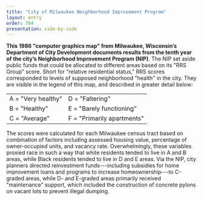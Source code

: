 ```yaml
---
title: "City of Milwaukee Neighborhood Improvement Program"
layout: entry
order: 704
presentation: side-by-side
---
```


**This 1986 "computer graphics map" from Milwaukee, Wisconsin’s Department of City Development documents results from the tenth year of the city’s Neighborhood Improvement Program (NIP)**. The NIP set aside public funds that could be allocated to different areas based on its "RRS Group" score. Short for "relative residential status," RRS scores corresponded to levels of supposed neighborhood "health" in the city. They are visible in the legend of this map, and described in greater detail below:

|                    |                            |
| ------------------ | -------------------------- |
| A = "Very healthy" | D = "Faltering"            |
| B = "Healthy"      | E = "Barely functioning"   |
| C = "Average"      | F = "Primarily apartments" |

The scores were calculated for each Milwaukee census tract based on combination of factors including assessed housing value, percentage of owner-occupied units, and vacancy rate. Overwhelmingly, these variables proxied race in such a way that white residents tended to live in A and B areas, while Black residents tended to live in D and E areas. Via the NIP, city planners directed reinvestment funds---including subsidies for home improvement loans and programs to increase homeownership---to C-graded areas, while D- and E-graded areas primarily received "maintenance" support, which included the construction of concrete pylons on vacant lots to prevent illegal dumping.